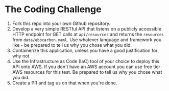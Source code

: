# The Coding Challenge

1. Fork this repo into your own Github repository.
2. Develop a very simple RESTful API that listens on a publicly accessible HTTP endpoint for GET calls at `api/resources` and returns the `resources` from `data/ebbcarbon.yaml`. Use whatever language and framework you like - be prepared to tell us why you chose what you did.
3. Containerize this application, unless you have a good justification for why not.
4. Use the Infrastructure as Code (IaC) tool of your choice to deploy this API onto AWS. If you don't have an AWS account you can use free tier AWS resources for this test. Be prepared to tell us why you chose what you did.
5. Create a PR and tag us on that when you're done.